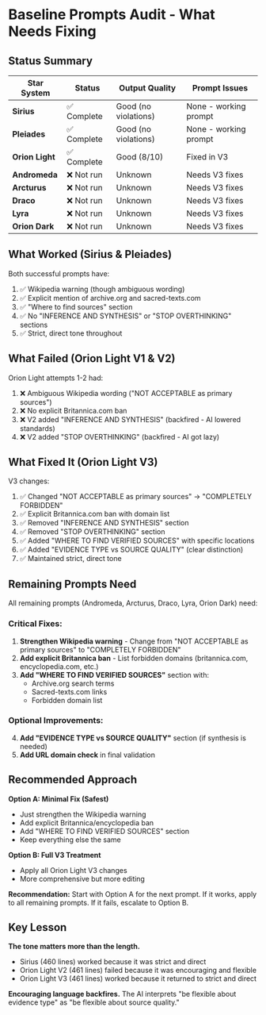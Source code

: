 # Baseline Prompts Audit - What Needs Fixing

## Status Summary

| Star System | Status | Output Quality | Prompt Issues |
|-------------|--------|----------------|---------------|
| **Sirius** | ✅ Complete | Good (no violations) | None - working prompt |
| **Pleiades** | ✅ Complete | Good (no violations) | None - working prompt |
| **Orion Light** | ✅ Complete | Good (8/10) | Fixed in V3 |
| **Andromeda** | ❌ Not run | Unknown | Needs V3 fixes |
| **Arcturus** | ❌ Not run | Unknown | Needs V3 fixes |
| **Draco** | ❌ Not run | Unknown | Needs V3 fixes |
| **Lyra** | ❌ Not run | Unknown | Needs V3 fixes |
| **Orion Dark** | ❌ Not run | Unknown | Needs V3 fixes |

## What Worked (Sirius & Pleiades)

Both successful prompts have:
1. ✅ Wikipedia warning (though ambiguous wording)
2. ✅ Explicit mention of archive.org and sacred-texts.com
3. ✅ "Where to find sources" section
4. ✅ No "INFERENCE AND SYNTHESIS" or "STOP OVERTHINKING" sections
5. ✅ Strict, direct tone throughout

## What Failed (Orion Light V1 & V2)

Orion Light attempts 1-2 had:
1. ❌ Ambiguous Wikipedia wording ("NOT ACCEPTABLE as primary sources")
2. ❌ No explicit Britannica.com ban
3. ❌ V2 added "INFERENCE AND SYNTHESIS" (backfired - AI lowered standards)
4. ❌ V2 added "STOP OVERTHINKING" (backfired - AI got lazy)

## What Fixed It (Orion Light V3)

V3 changes:
1. ✅ Changed "NOT ACCEPTABLE as primary sources" → "COMPLETELY FORBIDDEN"
2. ✅ Explicit Britannica.com ban with domain list
3. ✅ Removed "INFERENCE AND SYNTHESIS" section
4. ✅ Removed "STOP OVERTHINKING" section
5. ✅ Added "WHERE TO FIND VERIFIED SOURCES" with specific locations
6. ✅ Added "EVIDENCE TYPE vs SOURCE QUALITY" (clear distinction)
7. ✅ Maintained strict, direct tone

## Remaining Prompts Need

All remaining prompts (Andromeda, Arcturus, Draco, Lyra, Orion Dark) need:

### Critical Fixes:
1. **Strengthen Wikipedia warning** - Change from "NOT ACCEPTABLE as primary sources" to "COMPLETELY FORBIDDEN"
2. **Add explicit Britannica ban** - List forbidden domains (britannica.com, encyclopedia.com, etc.)
3. **Add "WHERE TO FIND VERIFIED SOURCES"** section with:
   - Archive.org search terms
   - Sacred-texts.com links
   - Forbidden domain list

### Optional Improvements:
4. **Add "EVIDENCE TYPE vs SOURCE QUALITY"** section (if synthesis is needed)
5. **Add URL domain check** in final validation

## Recommended Approach

**Option A: Minimal Fix (Safest)**
- Just strengthen the Wikipedia warning
- Add explicit Britannica/encyclopedia ban
- Add "WHERE TO FIND VERIFIED SOURCES" section
- Keep everything else the same

**Option B: Full V3 Treatment**
- Apply all Orion Light V3 changes
- More comprehensive but more editing

**Recommendation:** Start with Option A for the next prompt. If it works, apply to all remaining prompts. If it fails, escalate to Option B.

## Key Lesson

**The tone matters more than the length.**

- Sirius (460 lines) worked because it was strict and direct
- Orion Light V2 (461 lines) failed because it was encouraging and flexible
- Orion Light V3 (461 lines) worked because it returned to strict and direct

**Encouraging language backfires.** The AI interprets "be flexible about evidence type" as "be flexible about source quality."
